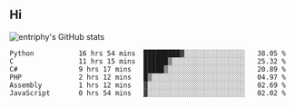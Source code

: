 ## Hi
![entriphy's GitHub stats](https://github-readme-stats.vercel.app/api?username=entriphy&show_icons=true&title_color=2196F3&bg_color=212121&text_color=FAFAFA&hide_border=true)
<!--START_SECTION:waka-->

```text
Python           16 hrs 54 mins  █████████▓░░░░░░░░░░░░░░░   38.05 %
C                11 hrs 15 mins  ██████▒░░░░░░░░░░░░░░░░░░   25.32 %
C#               9 hrs 17 mins   █████▒░░░░░░░░░░░░░░░░░░░   20.89 %
PHP              2 hrs 12 mins   █▒░░░░░░░░░░░░░░░░░░░░░░░   04.97 %
Assembly         1 hrs 12 mins   ▓░░░░░░░░░░░░░░░░░░░░░░░░   02.69 %
JavaScript       0 hrs 54 mins   ▓░░░░░░░░░░░░░░░░░░░░░░░░   02.02 %
```

<!--END_SECTION:waka-->
